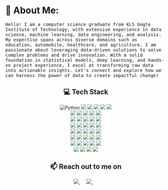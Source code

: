 # 💫 About Me:
<samp>
    Hello! I am a computer science graduate from KLS Gogte Institute of Technology, with extensive experience in data science, machine learning, data engineering, and analysis. My expertise spans across diverse domains such as education, automobile, healthcare, and agriculture. I am passionate about leveraging data-driven solutions to solve complex problems and drive innovation. With a solid foundation in statistical models, deep learning, and hands-on project experience, I excel at transforming raw data into actionable insights. Let's connect and explore how we can harness the power of data to create impactful change! 
  </samp>

<h2 align="center">💻 Tech Stack</h2>

<p align="center">
  <img alt="Python" src="https://img.shields.io/badge/python-3670A0?style=for-the-badge&logo=python&logoColor=ffdd54"/>
  <img src="https://img.shields.io/badge/C-%2300599C.svg?style=for-the-badge&logo=c&logoColor=white"/>
  <img src="https://img.shields.io/badge/C++-%2300599C.svg?style=for-the-badge&logo=c%2B%2B&logoColor=white"/> 
  <img src="https://img.shields.io/badge/Java-%23ED8B00.svg?style=for-the-badge&logo=java&logoColor=white"/>
  <img src="https://img.shields.io/badge/SQL-%2300C7B7.svg?style=for-the-badge&logo=sqlite&logoColor=white"/>
  <img src="https://img.shields.io/badge/R-%23276DC3.svg?style=for-the-badge&logo=r&logoColor=white"/><br>
  
  <img src="https://img.shields.io/badge/scikit--learn-%23F7931E.svg?style=for-the-badge&logo=scikit-learn&logoColor=white"/>
  <img src="https://img.shields.io/badge/TensorFlow-%23FF6F00.svg?style=for-the-badge&logo=TensorFlow&logoColor=white"/>
  <img src="https://img.shields.io/badge/PyTorch-%23EE4C2C.svg?style=for-the-badge&logo=PyTorch&logoColor=white"/>
  <img src="https://img.shields.io/badge/numpy-%23013243.svg?style=for-the-badge&logo=numpy&logoColor=white"/>
  <img src="https://img.shields.io/badge/pandas-%23150458.svg?style=for-the-badge&logo=pandas&logoColor=white"/><br>
  
  <img src="https://img.shields.io/badge/seaborn-%23150458.svg?style=for-the-badge&logo=seaborn&logoColor=white"/>
  <img src="https://img.shields.io/badge/matplotlib-%23008080.svg?style=for-the-badge&logo=matplotlib&logoColor=white"/>
  <img src="https://img.shields.io/badge/PySpark-E25A1C?style=for-the-badge&logo=Apache-Spark&logoColor=white"/>
  <img src="https://img.shields.io/badge/Streamlit-FF4B4B?style=for-the-badge&logo=streamlit&logoColor=white"/>
  <img src="https://img.shields.io/badge/NLTK-85e885?style=for-the-badge&logo=NLTK&logoColor=white"/><br>
  
  <img src="https://img.shields.io/badge/Spacy-09A3D5?style=for-the-badge&logo=spacy&logoColor=white"/>
  <img src="https://img.shields.io/badge/Optuna-000000?style=for-the-badge&logo=optuna&logoColor=white"/>
  <img src="https://img.shields.io/badge/Apache%20Hadoop-66CCFF?style=for-the-badge&logo=Apache-Hadoop&logoColor=white"/>
  <img src="https://img.shields.io/badge/Apache%20Spark-E25A1C?style=for-the-badge&logo=Apache-Spark&logoColor=white"/>
  <img src="https://img.shields.io/badge/Apache%20HIVE-FDEE21?style=for-the-badge&logo=Apache-Hive&logoColor=black"/><br>
  
  <img src="https://img.shields.io/badge/HiveQL-00C4CC?style=for-the-badge&logo=HiveQL&logoColor=black"/>
  <img src="https://img.shields.io/badge/Airflow-017CEE?style=for-the-badge&logo=Apache-Airflow&logoColor=white"/>
  <img src="https://img.shields.io/badge/AWS-FF9900?style=for-the-badge&logo=amazon-aws&logoColor=white"/>
  <img src="https://img.shields.io/badge/AWS%20Redshift-8C3B86?style=for-the-badge&logo=amazon-redshift&logoColor=white"/>
  <img src="https://img.shields.io/badge/AWS%20Sagemaker-00C4CC?style=for-the-badge&logo=aws-sagemaker&logoColor=white"/><br>

  <img src="https://img.shields.io/badge/Microsoft%20Azure-0078D4?style=for-the-badge&logo=Microsoft-Azure&logoColor=white"/>
  <img src="https://img.shields.io/badge/Google%20Cloud-4285F4?style=for-the-badge&logo=google-cloud&logoColor=white"/>
  <img src="https://img.shields.io/badge/Azure%20Synapse-0078D4?style=for-the-badge&logo=Microsoft-Azure&logoColor=white"/>
  <img src="https://img.shields.io/badge/QlikSense-404040?style=for-the-badge&logo=qlik&logoColor=white"/>
  <img src="https://img.shields.io/badge/Tableau-E97627?style=for-the-badge&logo=Tableau&logoColor=white"/><br>

  <img src="https://img.shields.io/badge/Power%20BI-F2C811?style=for-the-badge&logo=Power-BI&logoColor=white"/>
  <img src="https://img.shields.io/badge/Docker-2496ED?style=for-the-badge&logo=docker&logoColor=white"/>
  <img src="https://img.shields.io/badge/Terraform-623CE4?style=for-the-badge&logo=terraform&logoColor=white"/>
  <img src="https://img.shields.io/badge/Git-F05033?style=for-the-badge&logo=git&logoColor=white"/>
  <img src="https://img.shields.io/badge/Insomnia-5849BE?style=for-the-badge&logo=insomnia&logoColor=white"/><br>

  <img src="https://img.shields.io/badge/Snowflake-29B5E8?style=for-the-badge&logo=snowflake&logoColor=white"/>
  <img src="https://img.shields.io/badge/PostgreSQL-316192?style=for-the-badge&logo=postgresql&logoColor=white"/>
  <img src="https://img.shields.io/badge/Databricks-E35100?style=for-the-badge&logo=databricks&logoColor=white"/>
  <img src="https://img.shields.io/badge/Hue-8E44AD?style=for-the-badge&logo=apache-hue&logoColor=white"/>
</p>

<h2 align="center" id="contact">📫 Reach out to me on</h2>
<p align="center">
  <a target="_blank" href="https://www.linkedin.com/in/sahil-liaquat-3242a71a1/">
    <img src="https://img.shields.io/badge/linkedin-%230077B5.svg?&style=for-the-badge&logo=linkedin&logoColor=white" />
  </a>&nbsp;&nbsp;&nbsp;&nbsp;
  <a href="mailto:sahil.liaquat136@gmail.com?subject=Hello%20Nikita%20from%20GitHub">
    <img src="https://img.shields.io/badge/gmail-%23D14836.svg?&style=for-the-badge&logo=gmail&logoColor=white" />
  </a>&nbsp;&nbsp;&nbsp;&nbsp;
</p>





